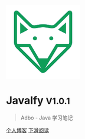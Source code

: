 <!-- _coverpage.md -->

![logo](_media/icon.png)

# JavaIfy <small>V1.0.1</small>

> Adbo - Java 学习笔记

[个人博客](https://adbbo.github.io/)
[下滑阅读](#前言)

